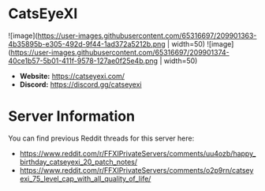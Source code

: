 # CatsEyeXI
![image](https://user-images.githubusercontent.com/65316697/209901363-4b35895b-e305-492d-9f44-1ad372a5212b.png | width=50)
![image](https://user-images.githubusercontent.com/65316697/209901374-40ce1b57-5b01-411f-9578-127ae0f25e4b.png | width=50)

  - **Website:** https://catseyexi.com/
  - **Discord:** https://discord.gg/catseyexi

# Server Information

You can find previous Reddit threads for this server here:

  - https://www.reddit.com/r/FFXIPrivateServers/comments/uu4ozb/happy_birthday_catseyexi_20_patch_notes/
  - https://www.reddit.com/r/FFXIPrivateServers/comments/o2p9rn/catseyexi_75_level_cap_with_all_quality_of_life/

